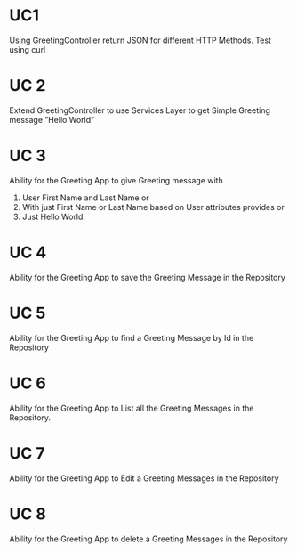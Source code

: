 # UC1 
Using GreetingController return JSON for different HTTP Methods. Test using curl

# UC 2

Extend GreetingController to use Services Layer to get Simple Greeting message ”Hello World”

# UC 3

Ability for the Greeting App to give Greeting message with

1. User First Name and Last
   Name or
2. With just First Name or Last
   Name based on User
   attributes provides or
3. Just Hello World.

# UC 4

Ability for the Greeting App to save the Greeting Message in the Repository

# UC 5

Ability for the Greeting App to find a Greeting Message by Id in the Repository

# UC 6

Ability for the Greeting App to List all the Greeting Messages in the Repository.

# UC 7

Ability for the Greeting App to Edit a Greeting Messages in the Repository

# UC 8

Ability for the Greeting App to delete a Greeting Messages in the Repository